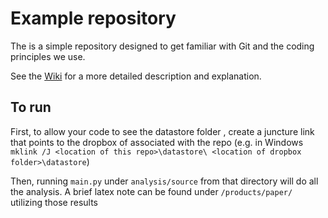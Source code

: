 # Example repository 

The is a simple repository designed to get familiar with Git and the coding principles we use.

See the [Wiki](https://github.com/SimonFreyaldenhoven/example_template/wiki) for a more detailed description and explanation.

## To run

First, to allow your code to see the datastore folder , create a juncture link that points to the dropbox of associated with the repo (e.g. in Windows `mklink /J <location of this repo>\datastore\ <location of dropbox folder>\datastore`)

Then, running `main.py` under `analysis/source` from that directory will do all the analysis. A brief latex note can be found under `/products/paper/` utilizing those results
